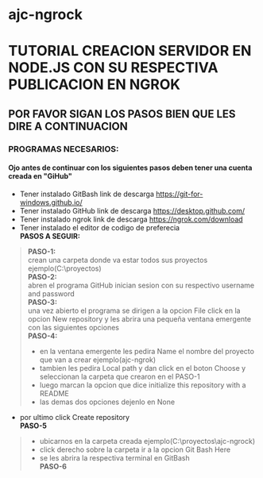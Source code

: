# ajc-ngrock
# TUTORIAL CREACION SERVIDOR EN NODE.JS CON SU RESPECTIVA PUBLICACION EN NGROK
##               POR FAVOR SIGAN LOS PASOS BIEN QUE LES DIRE A CONTINUACION
### PROGRAMAS NECESARIOS:  
#### Ojo antes de continuar con los siguientes pasos deben tener una cuenta creada en "GiHub"  
* Tener instalado GitBash link de descarga https://git-for-windows.github.io/  
* Tener instalado GitHub link de descarga https://desktop.github.com/  
* Tener instalado ngrok link de descarga https://ngrok.com/download  
* Tener instalado el editor de codigo de preferecia  
**PASOS A SEGUIR:**  
>**PASO-1:**  
> crean una carpeta donde va estar todos sus proyectos ejemplo(C:\proyectos)  
**PASO-2:**  
> abren el programa GitHub inician sesion con su respectivo username and password  
**PASO-3:**  
> una vez abierto el programa se dirigen a la opcion File click en la opcion New repository y les abrira una pequeña ventana emergente con las siguientes opciones  
**PASO-4:**  
>* en la ventana emergente les pedira Name el nombre del proyecto que van a crear ejemplo(ajc-ngrok)  
>* tambien les pedira Local path y dan click en el boton Choose y seleccionan la carpeta que crearon en el PASO-1  
>* luego marcan la opcion que dice initialize this repository with a README  
>* las demas dos opciones dejenlo en None  
* por ultimo click Create repository  
**PASO-5**  
>* ubicarnos en la carpeta creada ejemplo(C:\proyectos\ajc-ngrock)  
>* click derecho sobre la carpeta ir a la opcion Git Bash Here  
>* se les abrira la respectiva terminal en GitBash  
**PASO-6**
